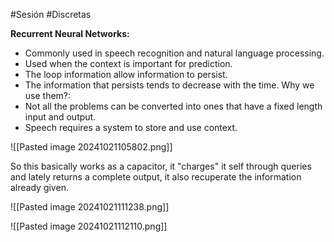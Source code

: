 #Sesión #Discretas 

**Recurrent Neural Networks:**
- Commonly used in speech recognition and natural language processing.
- Used when the context is important for prediction.
- The loop information allow information to persist.
- The information that persists tends to decrease with the time.
Why we use them?:
- Not all the problems can be converted into ones that have a fixed length input and output.
- Speech requires a system to store and use context.

![[Pasted image 20241021105802.png]]

So this basically works as a capacitor, it "charges" it self through queries and lately returns a complete output, it also recuperate the information already given.

![[Pasted image 20241021111238.png]]

![[Pasted image 20241021112110.png]]

